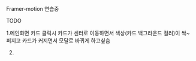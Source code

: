 Framer-motion 연습중

TODO

1.메인화면 카드 클릭시 카드가 센터로 이동하면서 색상(카드 백그라운드 컬러)이 싹~ 퍼지고 카드가 커지면서 모달로 바뀌게 하고싶슴

2.
